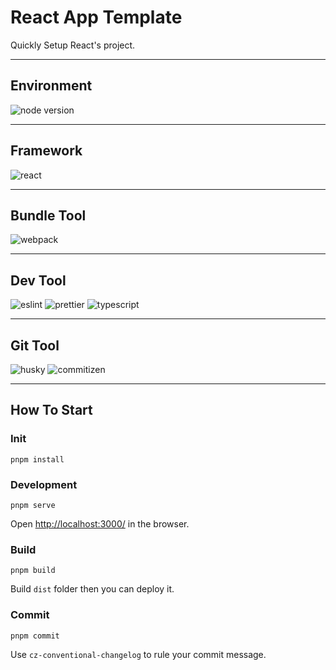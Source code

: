 # React App Template

Quickly Setup React's project.

---

## Environment

![node version](https://img.shields.io/badge/node--version->=14.17.5-lightgrey?style=for-the-badge&logo=nodedotjs&logoColor=white&labelColor=success)

---

## Framework

![react](https://img.shields.io/badge/react->=18.1.0-lightgrey?style=for-the-badge&logo=react&labelColor=20232A)

---

## Bundle Tool

![webpack](https://img.shields.io/badge/webacpk->=5.73.0-lightgrey?style=for-the-badge&logo=webpack&labelColor=5299c8)

---

## Dev Tool

![eslint](https://img.shields.io/badge/eslint-airbnb-lightgrey?style=for-the-badge&logo=eslint&labelColor=4B32C3)
![prettier](https://img.shields.io/badge/prettier-2.6.2-lightgrey?style=for-the-badge&logo=prettier&labelColor=1a2b34)
![typescript](https://img.shields.io/badge/typescript->=4.7.3-lightgrey?style=for-the-badge&logo=typescript&labelColor=3178c6&logoColor=fff)

---

## Git Tool

![husky](https://img.shields.io/badge/husky->=8.0.1-lightgrey?style=for-the-badge&labelColor=42b983)
![commitizen](https://img.shields.io/badge/commitizen->=4.2.4-lightgrey?style=for-the-badge&labelColor=303030)

---

## How To Start

### Init

`pnpm install`

### Development

`pnpm serve`

Open [http://localhost:3000/](http://localhost:3000/) in the browser.

### Build

`pnpm build`

Build `dist` folder then you can deploy it.

### Commit

`pnpm commit`

Use `cz-conventional-changelog` to rule your commit message.
